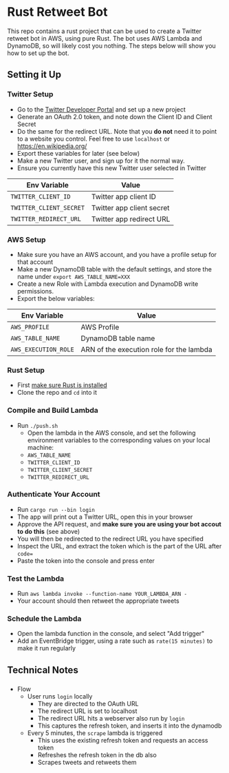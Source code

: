 # Rust Retweet Bot

This repo contains a rust project that can be used to create a Twitter retweet bot in AWS, using pure Rust.
The bot uses AWS Lambda and DynamoDB, so will likely cost you nothing.
The steps below will show you how to set up the bot.

## Setting it Up

### Twitter Setup
* Go to the [Twitter Developer Portal](https://developer.twitter.com/) and set up a new project
* Generate an OAuth 2.0 token, and note down the Client ID and Client Secret
* Do the same for the redirect URL. Note that you **do not** need it to point to a website you control. Feel free to use `localhost` or <https://en.wikipedia.org/>
* Export these variables for later (see below)
* Make a new Twitter user, and sign up for it the normal way. 
* Ensure you currently have this new Twitter user selected in Twitter

| Env Variable            | Value                     |
|-------------------------|---------------------------|
| `TWITTER_CLIENT_ID`     | Twitter app client ID     |
| `TWITTER_CLIENT_SECRET` | Twitter app client secret |
| `TWITTER_REDIRECT_URL`  | Twitter app redirect URL  |

### AWS Setup
* Make sure you have an AWS account, and you have a profile setup for that account
* Make a new DynamoDB table with the default settings, and store the name under `export AWS_TABLE_NAME=XXX`
* Create a new Role with Lambda execution and DynamoDB write permissions.
* Export the below variables:

| Env Variable     | Value                                    |
|------------------|------------------------------------------|
| `AWS_PROFILE`    | AWS Profile                              |
| `AWS_TABLE_NAME` | DynamoDB table name                      |
| `AWS_EXECUTION_ROLE` | ARN of the execution role for the lambda |

### Rust Setup

* First [make sure Rust is installed](https://www.rust-lang.org/tools/install)
* Clone the repo and `cd` into it

### Compile and Build Lambda

* Run `./push.sh`
  * Open the lambda in the AWS console, and set the following environment variables to the corresponding values on your local machine:
  * `AWS_TABLE_NAME`
  * `TWITTER_CLIENT_ID`
  * `TWITTER_CLIENT_SECRET`
  * `TWITTER_REDIRECT_URL`

### Authenticate Your Account

* Run `cargo run --bin login`
* The app will print out a Twitter URL, open this in your browser
* Approve the API request, and **make sure you are using your bot accout to do this** (see above)
* You will then be redirected to the redirect URL you have specified
* Inspect the URL, and extract the token which is the part of the URL after `code=`
* Paste the token into the console and press enter

### Test the Lambda
* Run `aws lambda invoke --function-name YOUR_LAMBDA_ARN - `
* Your account should then retweet the appropriate tweets

### Schedule the Lambda
* Open the lambda function in the console, and select "Add trigger"
* Add an EventBridge trigger, using a rate such as `rate(15 minutes)` to make it run regularly

## Technical Notes

### 

* Flow
  * User runs `login` locally
    * They are directed to the OAuth URL
    * The redirect URL is set to localhost
    * The redirect URL hits a webserver also run by `login`
    * This captures the refresh token, and inserts it into the dynamodb
  * Every 5 minutes, the `scrape` lambda is triggered
    * This uses the existing refresh token and requests an access token
    * Refreshes the refresh token in the db also
    * Scrapes tweets and retweets them